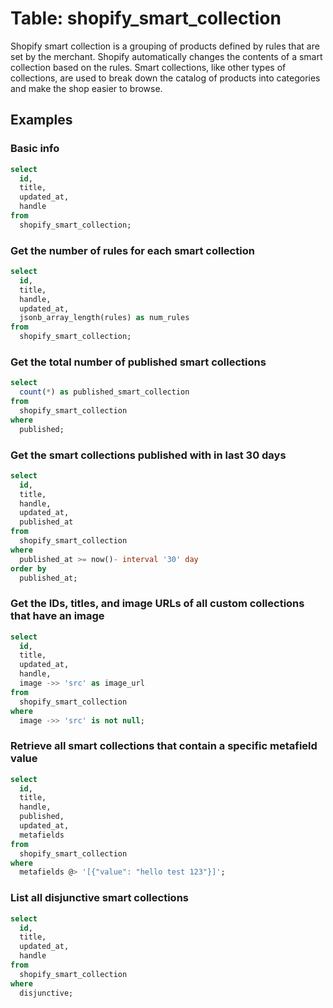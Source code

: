 # Table: shopify_smart_collection

Shopify smart collection is a grouping of products defined by rules that are set by the merchant. Shopify automatically changes the contents of a smart collection based on the rules. Smart collections, like other types of collections, are used to break down the catalog of products into categories and make the shop easier to browse.

## Examples

### Basic info

```sql
select
  id,
  title,
  updated_at,
  handle
from
  shopify_smart_collection;
```

### Get the number of rules for each smart collection

```sql
select
  id,
  title,
  handle,
  updated_at,
  jsonb_array_length(rules) as num_rules
from
  shopify_smart_collection;
```

### Get the total number of published smart collections

```sql
select
  count(*) as published_smart_collection
from
  shopify_smart_collection
where
  published;
```

### Get the smart collections published with in last 30 days

```sql
select
  id,
  title,
  handle,
  updated_at,
  published_at
from
  shopify_smart_collection
where
  published_at >= now()- interval '30' day
order by
  published_at;
```

### Get the IDs, titles, and image URLs of all custom collections that have an image

```sql
select
  id,
  title,
  updated_at,
  handle,
  image ->> 'src' as image_url
from
  shopify_smart_collection
where
  image ->> 'src' is not null;
```

### Retrieve all smart collections that contain a specific metafield value

```sql
select
  id,
  title,
  handle,
  published,
  updated_at,
  metafields
from
  shopify_smart_collection
where
  metafields @> '[{"value": "hello test 123"}]';
```

### List all disjunctive smart collections

```sql
select
  id,
  title,
  updated_at,
  handle
from
  shopify_smart_collection
where
  disjunctive;
```